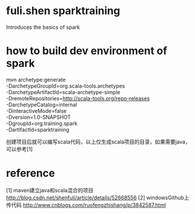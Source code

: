 # fuli.shen sparktraining
Introduces the basics of spark

# how to build dev environment of  spark 

mvn archetype:generate \
-DarchetypeGroupId=org.scala-tools.archetypes \
-DarchetypeArtifactId=scala-archetype-simple  \
-DremoteRepositories=http://scala-tools.org/repo-releases \
-DarchetypeCatalog=internal \
-DinteractiveMode=false \
-Dversion=1.0-SNAPSHOT \
-DgroupId=org.training.spark \
-DartifactId=sparktraining


创建项目后就可以编写scala代码，以上仅生成scala项目的目录，如果需要java，可以参考[1] 

# reference

[1]  maven建立java和scala混合的项目
http://blog.csdn.net/shenfuli/article/details/52668556
[2] windowsGithub上传代码
http://www.cnblogs.com/ruofengzhishang/p/3842587.html